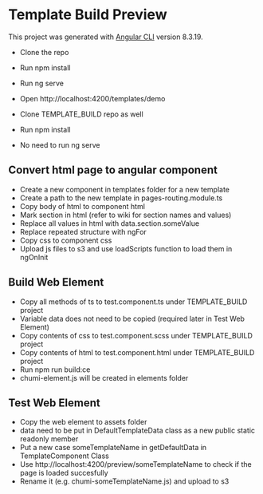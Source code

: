 # Template Build Preview

This project was generated with [Angular CLI](https://github.com/angular/angular-cli) version 8.3.19.

* Clone the repo
* Run npm install
* Run ng serve
* Open http://localhost:4200/templates/demo

* Clone TEMPLATE_BUILD repo as well
* Run npm install
* No need to run ng serve

## Convert html page to angular component

* Create a new component in templates folder for a new template
* Create a path to the new template in pages-routing.module.ts
* Copy body of html to component html
* Mark section in html (refer to wiki for section names and values)
* Replace all values in html with data.section.someValue
* Replace repeated structure with ngFor
* Copy css to component css
* Upload js files to s3 and use loadScripts function to load them in ngOnInit

## Build Web Element

* Copy all methods of ts to test.component.ts under TEMPLATE_BUILD project
* Variable data does not need to be copied (required later in Test Web Element)
* Copy contents of css to test.component.scss under TEMPLATE_BUILD project
* Copy contents of html to test.component.html under TEMPLATE_BUILD project
* Run npm run build:ce
* chumi-element.js will be created in elements folder

## Test Web Element

* Copy the web element to assets folder
* data need to be put in DefaultTemplateData class as a new public static readonly member
* Put a new case someTemplateName in getDefaultData in TemplateComponent Class
* Use http://localhost:4200/preview/someTemplateName to check if the page is loaded succesfully
* Rename it (e.g. chumi-someTemplateName.js) and upload to s3